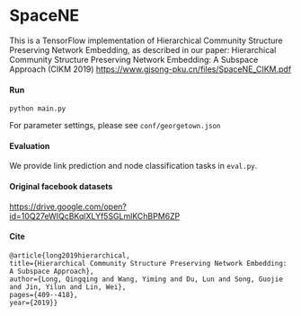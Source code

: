 # SpaceNE

This is a TensorFlow implementation of Hierarchical Community Structure Preserving Network Embedding, as described in our paper:
Hierarchical Community Structure Preserving Network Embedding: A Subspace Approach (CIKM 2019) 
https://www.gjsong-pku.cn/files/SpaceNE_CIKM.pdf



#### Run
`python main.py`

For parameter settings, please see `conf/georgetown.json`

#### Evaluation

We provide link prediction and node classification tasks in `eval.py`.

#### Original facebook datasets
https://drive.google.com/open?id=10Q27eWIQcBKqlXLYf5SGLmlKChBPM6ZP

#### Cite

```
@article{long2019hierarchical,
title={Hierarchical Community Structure Preserving Network Embedding: A Subspace Approach},
author={Long, Qingqing and Wang, Yiming and Du, Lun and Song, Guojie and Jin, Yilun and Lin, Wei},
pages={409--418},
year={2019}}
```

